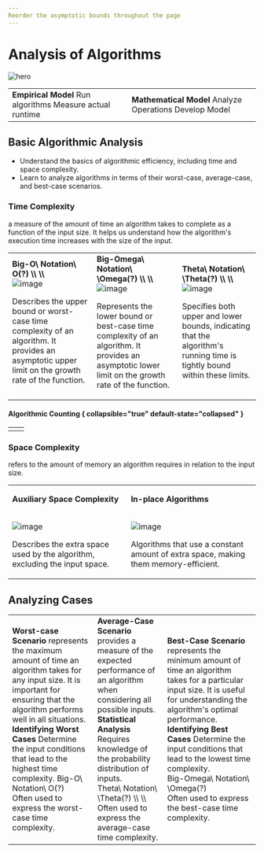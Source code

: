 ```yaml
---
Reorder the asymptotic bounds throughout the page
---
```


# Analysis of Algorithms

![hero](https://i.ytimg.com/vi/bxgTDN9c6rg/maxresdefault.jpg)


[//]: # (TODO : PLACE THIS IN AN APPROPRIATE PLACE!!!)
<table>
<tr>
<td>
<procedure>
<b>Empirical Model</b>
<step><format color="Orange">Run </format> algorithms</step>
<step><format color="GreenYellow">Measure</format> actual runtime</step>
</procedure>
</td>
<td>
<procedure>
<b>Mathematical Model</b>
<step><format color="Orange">Analyze</format> Operations</step>
<step><format color="GreenYellow">Develop</format> Model</step>
</procedure>
</td>
</tr>
</table>



## Basic Algorithmic Analysis

<deflist collapsible="true" default-state="collapsed">
<def title="Objectives">

- Understand the basics of algorithmic efficiency, including time and space complexity.
- Learn to analyze algorithms in terms of their worst-case, average-case, and best-case scenarios.

</def>
</deflist>



### Time Complexity

<note>
<p>a measure of the amount of time an algorithm takes to complete as a function of the input size. It helps us understand how the algorithm's execution time increases with the size of the input.</p>
</note>

<table>
<tr>
<td>
<b><code-block lang="tex"> Big-O\ Notation\ O(?) \\ \\</code-block></b><br/>
<img src="https://1.bp.blogspot.com/-F005AXl7vvQ/XPhoLqUPwFI/AAAAAAAAByg/AqTtz6olGvYLUHoHwE8oXL3mstzwuqIsQCLcBGAs/s400/BigO.png" alt="image"/><br/>
<p>Describes the upper bound or worst-case time complexity of an algorithm. It provides an asymptotic upper limit on 
the growth rate of the function.</p>
</td>
<td>
<b><code-block lang="tex"> Big-Omega\ Notation\ \Omega(?) \\ \\</code-block></b>
<br/>
<img src="https://1.bp.blogspot.com/-N5zwyl8TFYc/XPho3ALZOHI/AAAAAAAAByo/3JgCK6FrPq0eAJuR_xL_P-P9RGmVg91WQCLcBGAs/s400/BigOmega.png" alt="image"/><br/>
<p>Represents the lower bound or best-case time complexity of an algorithm. It provides an asymptotic lower limit on the growth rate of the function.</p>
</td>
<td>
<b><code-block lang="tex"> Theta\ Notation\ \Theta(?) \\ \\</code-block></b><br/>
<img src="https://1.bp.blogspot.com/-sOrn-Gb-TtU/XPhqa31EyHI/AAAAAAAABy0/GOTyvRcbKQAe4F2zY6VqDl60gt-9AM1ogCLcBGAs/s400/BigTheta.png" alt="image"/><br/>
<p>Specifies both upper and lower bounds, indicating that the algorithm's running time is tightly bound within these limits.</p>
</td>
</tr>
</table>

#### Algorithmic Counting { collapsible="true" default-state="collapsed" }

<table>
<tr>
<td><img src="https://dz2cdn1.dzone.com/storage/temp/13847345-1597432212084.png" alt="" /></td>
<td><img src="https://dz2cdn1.dzone.com/storage/temp/13847344-1597432202813.png" alt="" /></td>
</tr>
</table>

### Space Complexity

<note>
<p>refers to the amount of memory an algorithm requires in relation to the input size.</p>
</note>

<table>
<tr>
<td>
<b><p>Auxiliary Space Complexity</p></b><br/>
<img src="https://storage.googleapis.com/algodailyrandomassets/curriculum/fundamentals/space1.png" alt="image"/><br/>
<p>Describes the extra space used by the algorithm, excluding the input space.</p>
</td>
<td>
<b><p>In-place Algorithms</p></b><br/>
<img src="https://2.bp.blogspot.com/-g3oiQPwQhAc/Wrc_OBwnA2I/AAAAAAAAB3U/EwcqWSh42lIekbeeVGk9J7IuNECZ0MLqwCLcBGAs/s1600/inplace.tif" alt="image"/><br/>
<p>Algorithms that use a constant amount of extra space, making them memory-efficient.</p>
</td>
</tr>
</table>



## Analyzing Cases

<table >
<tr>
<td>
<procedure>
<b>Worst-case Scenario</b>
<step>represents the maximum amount of time an algorithm takes for any input size. It is important for ensuring that the algorithm performs well in all situations.</step>
</procedure>

<procedure>
<b>Identifying Worst Cases</b>
<step>Determine the input conditions that lead to the highest time complexity.</step>
</procedure>

<procedure>
<code-block lang="tex"> Big-O\ Notation\ O(?)</code-block><br/>
<step>Often used to express the worst-case time complexity.</step>
</procedure>
</td>

<td>
<procedure>
<b>Average-Case Scenario</b>
<step>provides a measure of the expected performance of an algorithm when considering all possible inputs.<br/></step>
</procedure>

<procedure>
<b>Statistical Analysis</b>
<step>Requires knowledge of the probability distribution of inputs.<br/></step>
</procedure>

<procedure>
<code-block lang="tex"> Theta\ Notation\ \Theta(?) \\ \\</code-block><br/>
<step>Often used to express the average-case time complexity.</step>
</procedure>

</td>
<td>
<procedure>
<b>Best-Case Scenario</b>
<step>represents the minimum amount of time an algorithm takes for a particular input size. It is useful for understanding the algorithm's optimal performance.</step>
</procedure>

<procedure>
<b>Identifying Best Cases</b>
<step>Determine the input conditions that lead to the lowest time complexity.<br/></step>
</procedure>

<procedure>
<code-block lang="tex"> Big-Omega\ Notation\ \Omega(?)</code-block><br/>
<step>Often used to express the best-case time complexity.<br/></step>
</procedure>

</td>
</tr>
</table>




















